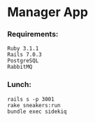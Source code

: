 # Manager App

### Requirements:
```
Ruby 3.1.1
Rails 7.0.3
PostgreSQL
RabbitMQ
```


### Lunch:
```
rails s -p 3001
rake sneakers:run
bundle exec sidekiq
```
